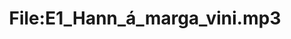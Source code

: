 ---
title: File:E1_Hann_á_marga_vini.mp3
recording of: Hann á marga vini.
reading speed: slow
speaker: E
license: CC0
---